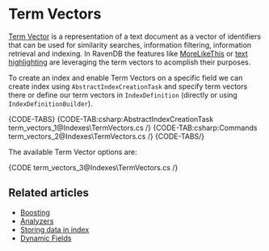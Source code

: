 ﻿# Term Vectors

[Term Vector](http://en.wikipedia.org/wiki/Vector_space_model) is a representation of a text document as a vector of identifiers that can be used for similarity searches, information filtering, information retrieval and indexing. In RavenDB the features like [MoreLikeThis](../../server/bundles/more-like-this) or [text highlighting](../../indexes/querying/highlights) are leveraging the term vectors to acomplish their purposes.

To create an index and enable Term Vectors on a specific field we can create index using `AbstractIndexCreationTask` and specify term vectors there or define our term vectors in `IndexDefinition` (directly or using `IndexDefinitionBuilder`).

{CODE-TABS}
{CODE-TAB:csharp:AbstractIndexCreationTask term_vectors_1@Indexes\TermVectors.cs /}
{CODE-TAB:csharp:Commands term_vectors_2@Indexes\TermVectors.cs /}
{CODE-TABS/}

The available Term Vector options are:

{CODE term_vectors_3@Indexes\TermVectors.cs /}

## Related articles

- [Boosting](../indexes/boosting)
- [Analyzers](../indexes/using-analyzers)
- [Storing data in index](../indexes/storing-data-in-index)
- [Dynamic Fields](../indexes/using-dynamic-fields)
